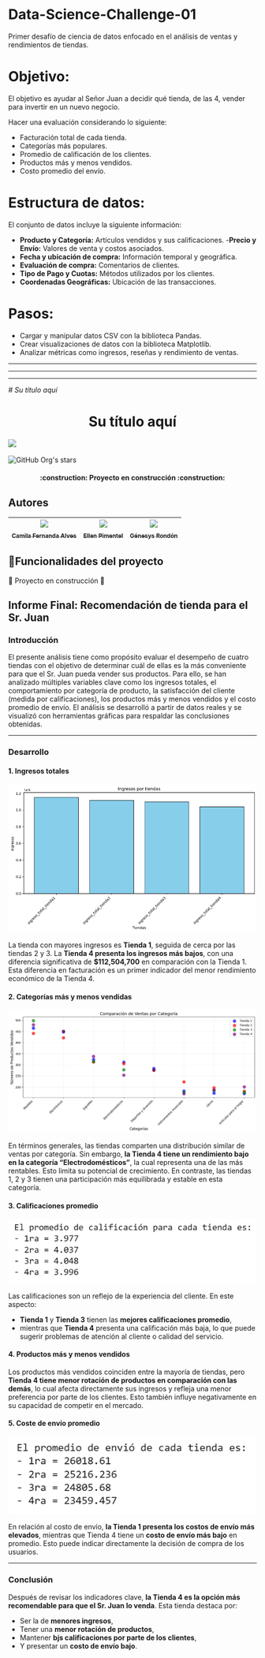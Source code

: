 # Data-Science-Challenge-01
Primer desafío de ciencia de datos enfocado en el análisis de ventas y rendimientos de tiendas. 

# Objetivo:

El objetivo es ayudar al Señor Juan a decidir qué tienda, de las 4, vender para invertir en un nuevo negocio.

Hacer una evaluación considerando lo siguiente:

- Facturación total de cada tienda.
- Categorías más populares.
- Promedio de calificación de los clientes.
- Productos más y menos vendidos.
- Costo promedio del envío. 

# Estructura de datos:
El conjunto de datos incluye la siguiente información:

- **Producto y Categoría:** Artículos vendidos y sus calificaciones.
-**Precio y Envío:** Valores de venta y costos asociados.
- **Fecha y ubicación de compra:** Información temporal y geográfica.
- **Evaluación de compra:** Comentarios de clientes.
- **Tipo de Pago y Cuotas:** Métodos utilizados por los clientes.
- **Coordenadas Geográficas:** Ubicación de las transacciones.

# Pasos:
- Cargar y manipular datos CSV con la biblioteca Pandas.
- Crear visualizaciones de datos con la biblioteca Matplotlib.
- Analizar métricas como ingresos, reseñas y rendimiento de ventas.


---

---
---
<em> # Su título aquí </em>
<h1 align="center"> Su título aquí </h1>

<p align="left">
   <img src="https://img.shields.io/badge/STATUS-EN%20DESAROLLO-green">
   </p>

   ![GitHub Org's stars](https://img.shields.io/github/stars/camilafernanda?style=social)


<h4 align="center">
:construction: Proyecto en construcción :construction:

</h4>

## Autores

| [<img src="https://avatars.githubusercontent.com/u/37356058?v=4" width=115><br><sub>Camila Fernanda Alves</sub>](https://github.com/camilafernanda) |  [<img src="https://avatars.githubusercontent.com/u/71970858?v=4" width=115><br><sub>Ellen Pimentel</sub>]([https://github.com/guilhermeonrails](https://github.com/ellenpimentel)) |  [<img src="https://avatars.githubusercontent.com/u/91544872?v=4" width=115><br><sub>Génesys Rondón</sub>](https://github.com/genesysaluralatam) |
| :---: | :---: | :---: |



## :hammer:Funcionalidades del proyecto

🚧 Proyecto en construcción 🚧


## Informe Final: Recomendación de tienda para el Sr. Juan

### Introducción

El presente análisis tiene como propósito evaluar el desempeño de cuatro tiendas con el objetivo de determinar cuál de ellas es la más conveniente para que el Sr. Juan pueda vender sus productos. Para ello, se han analizado múltiples variables clave como los ingresos totales, el comportamiento por categoría de producto, la satisfacción del cliente (medida por calificaciones), los productos más y menos vendidos y el costo promedio de envío. El análisis se desarrolló a partir de datos reales y se visualizó con herramientas gráficas para respaldar las conclusiones obtenidas.

---

### Desarrollo

#### 1. Ingresos totales

![alt text](image.png)

La tienda con mayores ingresos es **Tienda 1**, seguida de cerca por las tiendas 2 y 3. La **Tienda 4 presenta los ingresos más bajos**, con una diferencia significativa de **\$112,504,700** en comparación con la Tienda 1. Esta diferencia en facturación es un primer indicador del menor rendimiento económico de la Tienda 4.

#### 2. Categorías más y menos vendidas

![alt text](image-1.png)

En términos generales, las tiendas comparten una distribución similar de ventas por categoría. Sin embargo, **la Tienda 4 tiene un rendimiento bajo en la categoría “Electrodomésticos”**, la cual representa una de las más rentables. Esto limita su potencial de crecimiento. En contraste, las tiendas 1, 2 y 3 tienen una participación más equilibrada y estable en esta categoría.

#### 3. Calificaciones promedio

![alt text](image-2.png)

Las calificaciones son un reflejo de la experiencia del cliente. En este aspecto:

* **Tienda 1** y **Tienda 3** tienen las **mejores calificaciones promedio**,
* mientras que **Tienda 4** presenta una calificación más baja,
  lo que puede sugerir problemas de atención al cliente o calidad del servicio.

#### 4. Productos más y menos vendidos

Los productos más vendidos coinciden entre la mayoría de tiendas, pero **Tienda 4 tiene menor rotación de productos en comparación con las demás**, lo cual afecta directamente sus ingresos y refleja una menor preferencia por parte de los clientes. Esto también influye negativamente en su capacidad de competir en el mercado.

#### 5. Coste de envío promedio

![alt text](image-3.png)

En relación al costo de envío, **la Tienda 1 presenta los costos de envío más elevados**, mientras que Tienda 4 tiene un **costo de envío más bajo** en promedio. Esto puede indicar directamente la decisión de compra de los usuarios.

---

### Conclusión

Después de revisar los indicadores clave, **la Tienda 4 es la opción más recomendable para que el Sr. Juan lo venda**. Esta tienda destaca por:

* Ser la de **menores ingresos**,
* Tener una **menor rotación de productos**,
* Mantener **bjs calificaciones por parte de los clientes**,
* Y presentar un **costo de envío bajo**.

